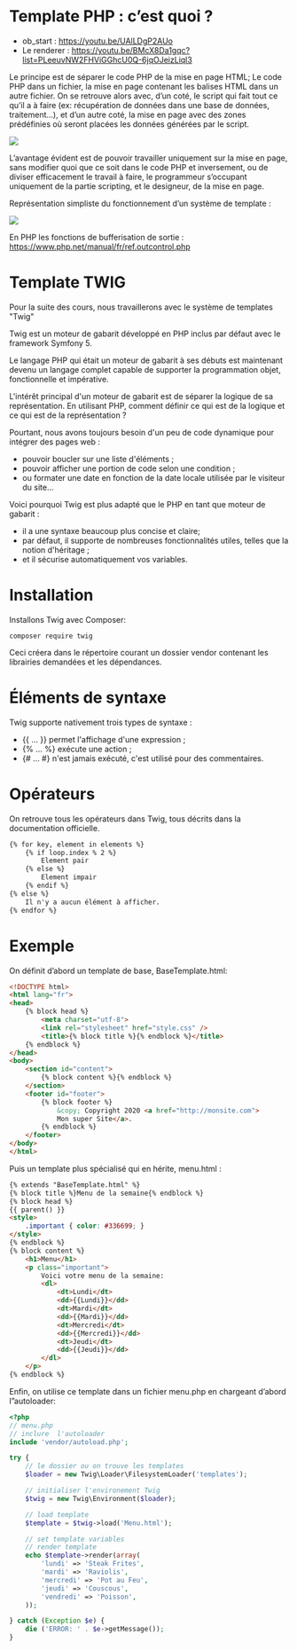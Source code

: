 # Template PHP : c’est quoi ?

- ob_start : https://youtu.be/UAlLDgP2AUo
-  Le renderer : https://youtu.be/BMcX8Da1gqc?list=PLeeuvNW2FHViGGhcU0Q-6jqOJeizLiql3

Le principe est de séparer le code PHP de la mise en page HTML; Le code PHP dans un fichier, la mise en page contenant les balises HTML dans un autre fichier. On se retrouve alors avec, d’un coté, le script qui fait tout ce qu’il a à faire (ex: récupération de données dans une base de données, traitement…), et d’un autre coté, la mise en page avec des zones prédéfinies où seront placées les données générées par le script.

![](https://nouvelle-techno.fr/assets/uploads/content/3a26c490110a26e47761864c9a1d7257.jpg)

L’avantage évident est de pouvoir travailler uniquement sur la mise en page, sans modifier quoi que ce soit dans le code PHP et inversement, ou de diviser efficacement le travail à faire, le programmeur s’occupant uniquement de la partie scripting, et le designeur, de la mise en page.

Représentation simpliste du fonctionnement d’un système de template :

![](https://phpcodeur.net/wp-content/uploads/2021/09/php_templates_1.jpg)

En PHP les fonctions de bufferisation de sortie : https://www.php.net/manual/fr/ref.outcontrol.php

# Template TWIG

Pour la suite des cours, nous travaillerons avec le système de templates "Twig"

Twig est un moteur de gabarit développé en PHP inclus par défaut avec le framework Symfony 5.

Le langage PHP qui était un moteur de gabarit à ses débuts est maintenant devenu un langage complet capable de supporter la programmation objet, fonctionnelle et impérative.

L'intérêt principal d'un moteur de gabarit est de séparer la logique de sa représentation. En utilisant PHP, comment définir ce qui est de la logique et ce qui est de la représentation ?

Pourtant, nous avons toujours besoin d'un peu de code dynamique pour intégrer des pages web :
- pouvoir boucler sur une liste d'éléments ;
- pouvoir afficher une portion de code selon une condition ;
- ou formater une date en fonction de la date locale utilisée par le visiteur du site...

Voici pourquoi Twig est plus adapté que le PHP en tant que moteur de gabarit :
- il a une syntaxe beaucoup plus concise et claire;
- par défaut, il supporte de nombreuses fonctionnalités utiles, telles que la notion d'héritage ;
- et il sécurise automatiquement vos variables.

# Installation
Installons Twig avec Composer:
```
composer require twig
```

Ceci créera dans le répertoire courant un dossier vendor contenant les librairies demandées et les dépendances.

# Éléments de syntaxe
Twig supporte nativement trois types de syntaxe :
- {{ ... }}  permet l'affichage d'une expression ;
- {% ... %}  exécute une action ;
- {# ... #}  n'est jamais exécuté, c'est utilisé pour des commentaires.

# Opérateurs
On retrouve tous les opérateurs dans Twig, tous décrits dans la documentation officielle.

```html
{% for key, element in elements %}
    {% if loop.index % 2 %}
        Element pair
    {% else %}
        Element impair
    {% endif %}
{% else %}
    Il n'y a aucun élément à afficher.
{% endfor %}
```

# Exemple
On définit d’abord un template de base, BaseTemplate.html:

```html
<!DOCTYPE html>
<html lang="fr">
<head>
    {% block head %}
        <meta charset="utf-8">
        <link rel="stylesheet" href="style.css" />
        <title>{% block title %}{% endblock %}</title>
    {% endblock %}
</head>
<body>
    <section id="content">
        {% block content %}{% endblock %}
    </section>
    <footer id="footer">
        {% block footer %}
            &copy; Copyright 2020 <a href="http://monsite.com">
            Mon super Site</a>.
        {% endblock %}
    </footer>
</body>
</html>
```

Puis un template plus spécialisé qui en hérite, menu.html :

```html
{% extends "BaseTemplate.html" %}
{% block title %}Menu de la semaine{% endblock %}
{% block head %}
{{ parent() }}
<style>
    .important { color: #336699; }
</style>
{% endblock %}
{% block content %}
    <h1>Menu</h1>
    <p class="important">
        Voici votre menu de la semaine:
        <dl>
            <dt>Lundi</dt>
            <dd>{{Lundi}}</dd>
            <dt>Mardi</dt>
            <dd>{{Mardi}}</dd>
            <dt>Mercredi</dt>
            <dd>{{Mercredi}}</dd>
            <dt>Jeudi</dt>
            <dd>{{Jeudi}}</dd>
        </dl>
    </p>
{% endblock %}
```

Enfin, on utilise ce template dans un fichier menu.php en chargeant d’abord l”autoloader:

```php
<?php
// menu.php
// inclure  l'autoloader
include 'vendor/autoload.php';

try {
    // le dossier ou on trouve les templates
    $loader = new Twig\Loader\FilesystemLoader('templates');

    // initialiser l'environement Twig
    $twig = new Twig\Environment($loader);

    // load template
    $template = $twig->load('Menu.html');

    // set template variables
    // render template
    echo $template->render(array(
        'lundi' => 'Steak Frites',
        'mardi' => 'Raviolis',
        'mercredi' => 'Pot au Feu',
        'jeudi' => 'Couscous',
        'vendredi' => 'Poisson',
    ));

} catch (Exception $e) {
    die ('ERROR: ' . $e->getMessage());
}
```
